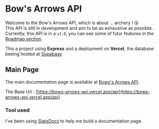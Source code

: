 # Bow's Arrows API

Welcome to the Bow's Arrows API, which is about ... archery ! 😮  
This API is still in development and aim to be as exhaustive as possible.  
Currently, this API is in a `v1.0`, you can see some of futur features in the [Roadmap section](https://bows-arrows-api.vercel.app/#roadmap "API Roadmap").

This a project using **Express** and a deployment on **Vercel**, the database beeing hosted at [Supabase](https://supabase.com/)  

## Main Page

The main documentation page is available at [Bows's Arrows API](https://bows-arrows-api.vercel.app "Bow's Arrows API Documentation").

The Base Url : [https://bows-arrows-api.vercel.app/api](https://bows-arrows-api.vercel.app/api)

### Tool used

I've been using [SlateDocs](https://github.com/slatedocs/slate) to help me build a documentation page.
